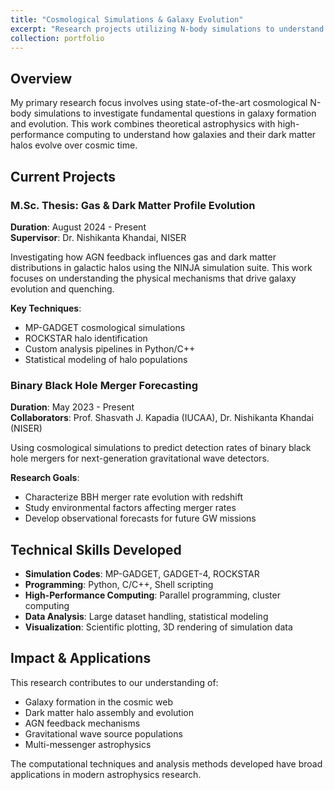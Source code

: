 ```yaml
---
title: "Cosmological Simulations & Galaxy Evolution"
excerpt: "Research projects utilizing N-body simulations to understand galaxy formation, dark matter halos, and large-scale structure evolution<br/><img src='/images/galaxy-simulation.png'>"
collection: portfolio
---
```


## Overview

My primary research focus involves using state-of-the-art cosmological N-body simulations to investigate fundamental questions in galaxy formation and evolution. This work combines theoretical astrophysics with high-performance computing to understand how galaxies and their dark matter halos evolve over cosmic time.

## Current Projects

### M.Sc. Thesis: Gas & Dark Matter Profile Evolution
**Duration**: August 2024 - Present  
**Supervisor**: Dr. Nishikanta Khandai, NISER

Investigating how AGN feedback influences gas and dark matter distributions in galactic halos using the NINJA simulation suite. This work focuses on understanding the physical mechanisms that drive galaxy evolution and quenching.

**Key Techniques**:
- MP-GADGET cosmological simulations
- ROCKSTAR halo identification
- Custom analysis pipelines in Python/C++
- Statistical modeling of halo populations

### Binary Black Hole Merger Forecasting
**Duration**: May 2023 - Present  
**Collaborators**: Prof. Shasvath J. Kapadia (IUCAA), Dr. Nishikanta Khandai (NISER)

Using cosmological simulations to predict detection rates of binary black hole mergers for next-generation gravitational wave detectors.

**Research Goals**:
- Characterize BBH merger rate evolution with redshift
- Study environmental factors affecting merger rates
- Develop observational forecasts for future GW missions

## Technical Skills Developed

- **Simulation Codes**: MP-GADGET, GADGET-4, ROCKSTAR
- **Programming**: Python, C/C++, Shell scripting
- **High-Performance Computing**: Parallel programming, cluster computing
- **Data Analysis**: Large dataset handling, statistical modeling
- **Visualization**: Scientific plotting, 3D rendering of simulation data

## Impact & Applications

This research contributes to our understanding of:
- Galaxy formation in the cosmic web
- Dark matter halo assembly and evolution
- AGN feedback mechanisms
- Gravitational wave source populations
- Multi-messenger astrophysics

The computational techniques and analysis methods developed have broad applications in modern astrophysics research. 
